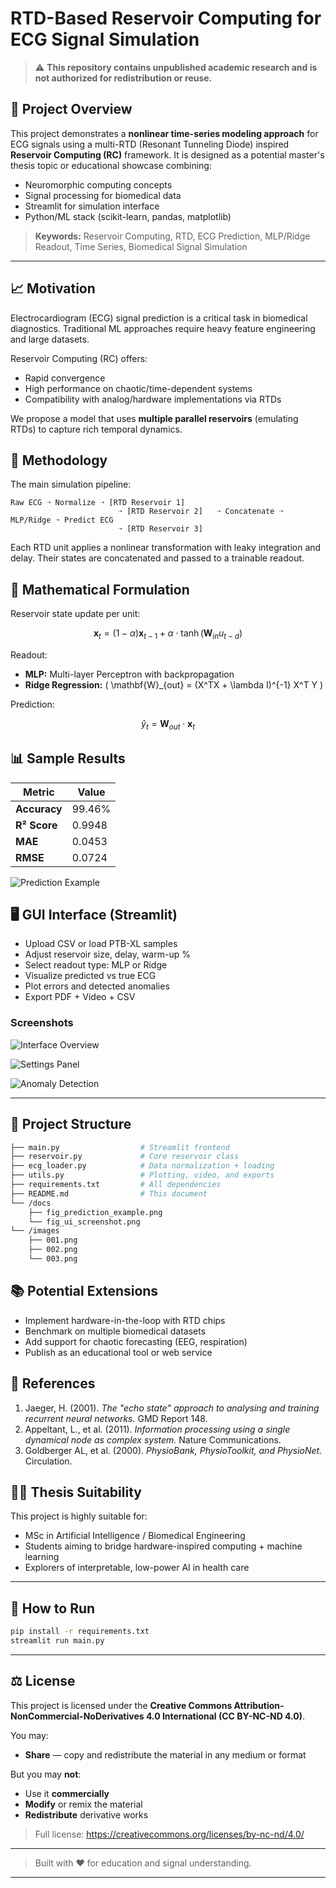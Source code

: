 # RTD-Based Reservoir Computing for ECG Signal Simulation

> ⚠️ **This repository contains unpublished academic research and is not authorized for redistribution or reuse.**

## 🧠 Project Overview

This project demonstrates a **nonlinear time-series modeling approach** for ECG signals using a multi-RTD (Resonant Tunneling Diode) inspired **Reservoir Computing (RC)** framework. It is designed as a potential master's thesis topic or educational showcase combining:

- Neuromorphic computing concepts
- Signal processing for biomedical data
- Streamlit for simulation interface
- Python/ML stack (scikit-learn, pandas, matplotlib)

> **Keywords:** Reservoir Computing, RTD, ECG Prediction, MLP/Ridge Readout, Time Series, Biomedical Signal Simulation

---

## 📈 Motivation

Electrocardiogram (ECG) signal prediction is a critical task in biomedical diagnostics. Traditional ML approaches require heavy feature engineering and large datasets.

Reservoir Computing (RC) offers:

- Rapid convergence
- High performance on chaotic/time-dependent systems
- Compatibility with analog/hardware implementations via RTDs

We propose a model that uses **multiple parallel reservoirs** (emulating RTDs) to capture rich temporal dynamics.


## 🧪 Methodology

The main simulation pipeline:

```
Raw ECG ➝ Normalize ➝ [RTD Reservoir 1]
                        ➝ [RTD Reservoir 2]   ➝ Concatenate ➝ MLP/Ridge ➝ Predict ECG
                        ➝ [RTD Reservoir 3]
```

Each RTD unit applies a nonlinear transformation with leaky integration and delay. Their states are concatenated and passed to a trainable readout.


## 🧮 Mathematical Formulation

Reservoir state update per unit:

$$
\mathbf{x}_t = (1 - \alpha) \mathbf{x}_{t-1} + \alpha \cdot \tanh(\mathbf{W}_{in} u_{t-d})
$$

Readout:

- **MLP:** Multi-layer Perceptron with backpropagation
- **Ridge Regression:** \( \mathbf{W}_{out} = (X^TX + \lambda I)^{-1} X^T Y \)

Prediction:

$$
\hat{y}_t = \mathbf{W}_{out} \cdot \mathbf{x}_t
$$


## 📊 Sample Results

| Metric       | Value    |
|--------------|----------|
| **Accuracy** | 99.46%   |
| **R² Score** | 0.9948   |
| **MAE**      | 0.0453   |
| **RMSE**     | 0.0724   |

![Prediction Example](docs/fig_prediction_example.png)


## 🖥️ GUI Interface (Streamlit)

- Upload CSV or load PTB-XL samples
- Adjust reservoir size, delay, warm-up %
- Select readout type: MLP or Ridge
- Visualize predicted vs true ECG
- Plot errors and detected anomalies
- Export PDF + Video + CSV

### Screenshots

![Interface Overview](images/001.png)

![Settings Panel](images/002.png)

![Anomaly Detection](images/003.png)

---

## 📂 Project Structure

```bash
├── main.py                  # Streamlit frontend
├── reservoir.py             # Core reservoir class
├── ecg_loader.py            # Data normalization + loading
├── utils.py                 # Plotting, video, and exports
├── requirements.txt         # All dependencies
├── README.md                # This document
└── /docs
    ├── fig_prediction_example.png
    └── fig_ui_screenshot.png
└── /images
    ├── 001.png
    ├── 002.png
    └── 003.png
```


## 📚 Potential Extensions

- Implement hardware-in-the-loop with RTD chips
- Benchmark on multiple biomedical datasets
- Add support for chaotic forecasting (EEG, respiration)
- Publish as an educational tool or web service


## 📘 References

1. Jaeger, H. (2001). *The "echo state" approach to analysing and training recurrent neural networks.* GMD Report 148.
2. Appeltant, L., et al. (2011). *Information processing using a single dynamical node as complex system.* Nature Communications.
3. Goldberger AL, et al. (2000). *PhysioBank, PhysioToolkit, and PhysioNet.* Circulation.


## 🧑‍🎓 Thesis Suitability

This project is highly suitable for:

- MSc in Artificial Intelligence / Biomedical Engineering
- Students aiming to bridge hardware-inspired computing + machine learning
- Explorers of interpretable, low-power AI in health care

---

## 📌 How to Run

```bash
pip install -r requirements.txt
streamlit run main.py
```

---

## ⚖️ License

This project is licensed under the **Creative Commons Attribution-NonCommercial-NoDerivatives 4.0 International (CC BY-NC-ND 4.0)**.

You may:
- **Share** — copy and redistribute the material in any medium or format

But you may **not**:
- Use it **commercially**
- **Modify** or remix the material
- **Redistribute** derivative works

> Full license: https://creativecommons.org/licenses/by-nc-nd/4.0/

---

> Built with ❤️ for education and signal understanding.

---
